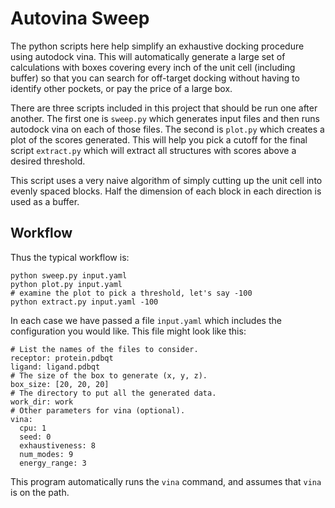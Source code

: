 # Autovina Sweep

The python scripts here help simplify an exhaustive docking procedure using
autodock vina. This will automatically generate a large set of calculations
with boxes covering every inch of the unit cell (including buffer) so that
you can search for off-target docking without having to identify other
pockets, or pay the price of a large box.

There are three scripts included in this project that should be run one
after another. The first one is `sweep.py` which generates input files and
then runs autodock vina on each of those files. The second is `plot.py` which
creates a plot of the scores generated. This will help you pick a cutoff
for the final script `extract.py` which will extract all structures with
scores above a desired threshold.

This script uses a very naive algorithm of simply cutting up the unit cell
into evenly spaced blocks. Half the dimension of each block in each direction
is used as a buffer.

## Workflow

Thus the typical workflow is:
```
python sweep.py input.yaml
python plot.py input.yaml
# examine the plot to pick a threshold, let's say -100
python extract.py input.yaml -100
```
In each case we have passed a file `input.yaml` which includes the
configuration you would like. This file might look like this:
```
# List the names of the files to consider.
receptor: protein.pdbqt
ligand: ligand.pdbqt
# The size of the box to generate (x, y, z).
box_size: [20, 20, 20]
# The directory to put all the generated data.
work_dir: work
# Other parameters for vina (optional).
vina:
  cpu: 1
  seed: 0
  exhaustiveness: 8
  num_modes: 9
  energy_range: 3
```

This program automatically runs the `vina` command, and assumes that `vina`
is on the path.
